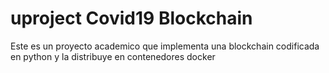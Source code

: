 # uproject Covid19 Blockchain
Este es un proyecto academico que implementa una blockchain codificada en python y la distribuye en contenedores docker 
